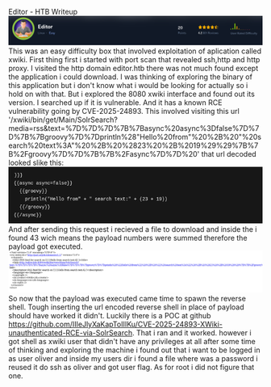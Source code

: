 Editor - HTB Writeup
![top](images/editor/editor-head.png)
This was an easy difficulty box that involved exploitation of aplication called xwiki. 
First thing first i started with port scan that revealed ssh,http and http proxy.
I visited the http domain editor.htb there was not much found except the application i could download. 
I was thinking of exploring the binary of this application but i don't know what i would be looking for actually so i hold on with that.
But i explored the 8080 xwiki interface and found out its version.
I searched up if it is vulnerable. And it has a known RCE vulnerability going by CVE-2025-24893.
This involved visiting this url '<host>/xwiki/bin/get/Main/SolrSearch?media=rss&text=%7D%7D%7D%7B%7Basync%20async%3Dfalse%7D%7D%7B%7Bgroovy%7D%7Dprintln%28"Hello%20from"%20%2B%20"%20search%20text%3A"%20%2B%20%2823%20%2B%2019%29%29%7B%7B%2Fgroovy%7D%7D%7B%7B%2Fasync%7D%7D%20'
that url decoded looked slike this:
![payload](images/editor/editor-payload.png)
And after sending this request i recieved a file to download and inside the i found 43 wich means the payload numbers were summed therefore the payload got executed.
![res](images/editor/editor-result.png)
So now that the payload was executed came time to spawn the reverse shell.
Tough inserting the url encoded reverse shell in place of payload should have worked it didn't.
Luckily there is a POC at github https://github.com/IIIeJlyXaKapToIIIKu/CVE-2025-24893-XWiki-unauthenticated-RCE-via-SolrSearch.
That i ran and it worked.
however i got shell as xwiki user that didn't have any privileges at all after some time of thinking and exploring the machine i found out that i want to be logged in as user oliver and inside my users dir i found a file where was a password i reused it do ssh as oliver and got user flag.
As for root i did not figure that one.
